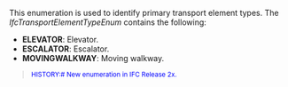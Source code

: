 This enumeration is used to identify primary transport element types. The _IfcTransportElementTypeEnum_ contains the following:

*  **ELEVATOR**: Elevator. 
*  **ESCALATOR**: Escalator. 
*  **MOVINGWALKWAY**: Moving walkway. 

> <small><font color="#0000FF">HISTORY:# New enumeration in
      IFC Release 2x.</font></small>